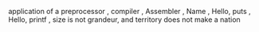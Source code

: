 application of a preprocessor , compiler , Assembler , Name , Hello, puts , Hello, printf , size is not grandeur, and territory does not make a nation
